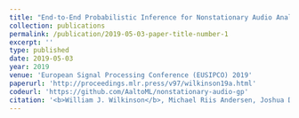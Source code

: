 ```yaml
---
title: "End-to-End Probabilistic Inference for Nonstationary Audio Analysis"
collection: publications
permalink: /publication/2019-05-03-paper-title-number-1
excerpt: ''
type: published
date: 2019-05-03
year: 2019
venue: 'European Signal Processing Conference (EUSIPCO) 2019'
paperurl: 'http://proceedings.mlr.press/v97/wilkinson19a.html'
codeurl: 'https://github.com/AaltoML/nonstationary-audio-gp'
citation: '<b>William J. Wilkinson</b>, Michael Riis Andersen, Joshua D. Reiss, Dan Stowell and Arno Solin, <i>End-to-End Probabilistic Inference for Nonstationary Audio Analysis</i>, in 36th International Conference on Machine Learning <b>(ICML) 2019</b>'
---
```

